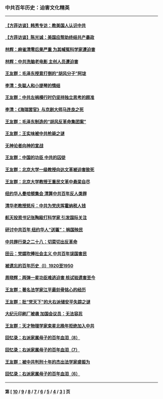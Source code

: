 ### 中共百年历史：迫害文化精英
---
#### [【方菲访谈】韩秀专访：教美国人认识中共](../../pages/nf1176111/n13821310.md?10020430) 
#### [【方菲访谈】陈光诚：美国应帮助终结共产暴政](../../pages/nf1176111/n13759521.md?10020430) 
#### [林辉：麻雀清零后果严重 为其喊冤科学家遭迫害](../../pages/nf1176111/n13746900.md?10020430) 
#### [林辉：中共洗脑老电影 主创人员遭迫害](../../pages/nf1176111/n13699437.md?10020430) 
#### [王友群：毛泽东授意打倒的“胡风分子”阿垅](../../pages/nf1176111/n13592541.md?10020430) 
#### [李清：失聪人和小提琴的情结](../../pages/nf1176111/n13459280.md?10020430) 
#### [王友群：中共左祸横行时仍坚持独立思考的顾准](../../pages/nf1176111/n13444722.md?10020430) 
#### [李清：《海瑞罢官》与京剧大师马连良之死](../../pages/nf1176111/n13412316.md?10020430) 
#### [王友群：毛泽东制造的“胡风反革命集团案”](../../pages/nf1176111/n13324909.md?10020430) 
#### [王友群：王实味被中共枪毙之谜](../../pages/nf1176111/n13307502.md?10020430) 
#### [无神论者向神的宣战](../../pages/nf1176111/n13281535.md?10020430) 
#### [王友群：中国的功臣 中共的囚徒](../../pages/nf1176111/n13291790.md?10020430) 
#### [王友群：北京大学一级教授向达文革被迫害致死](../../pages/nf1176111/n13150966.md?10020430) 
#### [王友群：北京大学教授王重民文革中悬梁自尽](../../pages/nf1176111/n13084645.md?10020430) 
#### [纽约华人曼哈顿集会 清算中共百年反人类罪](../../pages/nf1176111/n13084157.md?10020430) 
#### [清华老教授怒斥：中共为党庆挥霍纳税人钱](../../pages/nf1176111/n13071430.md?10020430) 
#### [航天投资书记张陶殴打科学家 引发国际关注](../../pages/nf1176111/n13069132.md?10020430) 
#### [研讨中共百年 纽约华人“送匾”：祸国殃民](../../pages/nf1176111/n13057367.md?10020430) 
#### [中共罪行录之二十八：切菜切出反革命](../../pages/nf1176111/n13030600.md?10020430) 
#### [田云：党媒吹捧社会主义 中共百年误国害民](../../pages/nf1176111/n13006682.md?10020430) 
#### [被遗忘的百年历史（I）1920至1950](../../pages/nf1176111/n12986411.md?10020430) 
#### [周晓辉：两弹一星功臣难逃迫害 核试验遗害至今](../../pages/nf1176111/n12974997.md?10020430) 
#### [王友群：著名法学家江平最刻骨铭心的经历](../../pages/nf1176111/n12970787.md?10020430) 
#### [王友群：批“党天下”的大右派储安平失踪之谜](../../pages/nf1176111/n12954229.md?10020430) 
#### [大纪元印刷厂被袭 加国会议员：无法容忍](../../pages/nf1176111/n12883028.md?10020430) 
#### [王友群：天才物理学家束星北晚年拒绝加入中共](../../pages/nf1176111/n12792913.md?10020430) 
#### [回忆录：右派家属母子的百年血泪（8）](../../pages/nf1176111/n12706196.md?10020430) 
#### [回忆录：右派家属母子的百年血泪（7）](../../pages/nf1176111/n12706191.md?10020430) 
#### [王友群：被中共判刑十年的杰出法学家盛振为](../../pages/nf1176111/n12706141.md?10020430) 
#### [回忆录：右派家属母子的百年血泪（6）](../../pages/nf1176111/n12698863.md?10020430) 

---
#### 第 [ [10](./10.md?10020430) / [9](./9.md?10020430) / [8](./8.md?10020430) / [7](./7.md?10020430) / [6](./6.md?10020430) / [5](./5.md?10020430) / [4](./4.md?10020430) / [3](./3.md?10020430) ] 页
